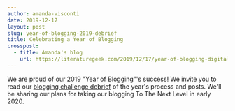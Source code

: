 ```yaml
---
author: amanda-visconti
date: 2019-12-17
layout: post
slug: year-of-blogging-2019-debrief
title: Celebrating a Year of Blogging
crosspost:
  - title: Amanda's blog
    url: https://literaturegeek.com/2019/12/17/year-of-blogging-digital-humanities
---
```

We are proud of our 2019 "Year of Blogging"'s success! We invite you to read our [blogging challenge debrief](https://scholarslab.lib.virginia.edu/blogging) of the year's process and posts. We'll be sharing our plans for taking our blogging To The Next Level in early 2020.

